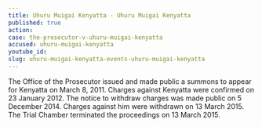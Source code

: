```yaml
---
title: Uhuru Muigai Kenyatta - Uhuru Muigai Kenyatta
published: true
action:
case: the-prosecutor-v-uhuru-muigai-kenyatta
accused: uhuru-muigai-kenyatta
youtube_id:
slug: uhuru-muigai-kenyatta-events-uhuru-muigai-kenyatta
---
```



The Office of the Prosecutor issued and made public a summons to appear for Kenyatta on March 8, 2011. Charges against Kenyatta were confirmed on 23 January 2012. The notice to withdraw charges was made public on 5 December 2014. Charges against him were withdrawn on 13 March 2015. The Trial Chamber terminated the proceedings on 13 March 2015.